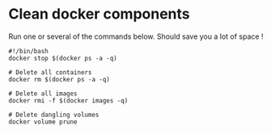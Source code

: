 # Clean docker components

Run one or several of the commands below. Should save you a lot of space !

```
#!/bin/bash
docker stop $(docker ps -a -q)

# Delete all containers
docker rm $(docker ps -a -q)

# Delete all images
docker rmi -f $(docker images -q)

# Delete dangling volumes
docker volume prune
```
